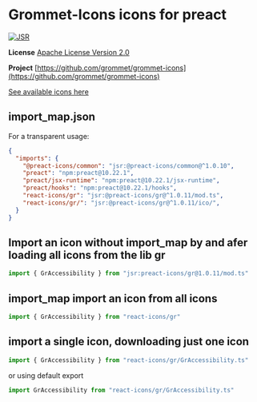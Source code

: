 # Grommet-Icons icons for preact

[![JSR](https://jsr.io/badges/@preact-icons/gr)](https://jsr.io/@preact-icons/gr)

**License** [Apache License Version 2.0](http://www.apache.org/licenses/)

**Project** [https://github.com/grommet/grommet-icons](https://github.com/grommet/grommet-icons)

[See available icons here](https://react-icons.deno.dev/gr)

## import_map.json

For a transparent usage:

```json
{
  "imports": {
    "@preact-icons/common": "jsr:@preact-icons/common@^1.0.10",
    "preact": "npm:preact@10.22.1",
    "preact/jsx-runtime": "npm:preact@10.22.1/jsx-runtime",
    "preact/hooks": "npm:preact@10.22.1/hooks",
    "react-icons/gr": "jsr:@preact-icons/gr@^1.0.11/mod.ts",
    "react-icons/gr/": "jsr:@preact-icons/gr@^1.0.11/ico/",
  }
}
```

## Import an icon without import_map by and afer loading all icons from the lib gr

```ts
import { GrAccessibility } from "jsr:preact-icons/gr@1.0.11/mod.ts"
```

## import_map import an icon from all icons

```ts
import { GrAccessibility } from "react-icons/gr"
```

## import a single icon, downloading just one icon

```ts
import { GrAccessibility } from "react-icons/gr/GrAccessibility.ts"
```

or using default export

```ts
import GrAccessibility from "react-icons/gr/GrAccessibility.ts"
```

